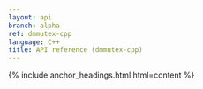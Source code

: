 ```yaml
---
layout: api
branch: alpha
ref: dmmutex-cpp
language: C++
title: API reference (dmmutex-cpp)
---
```

{% include anchor_headings.html html=content %}